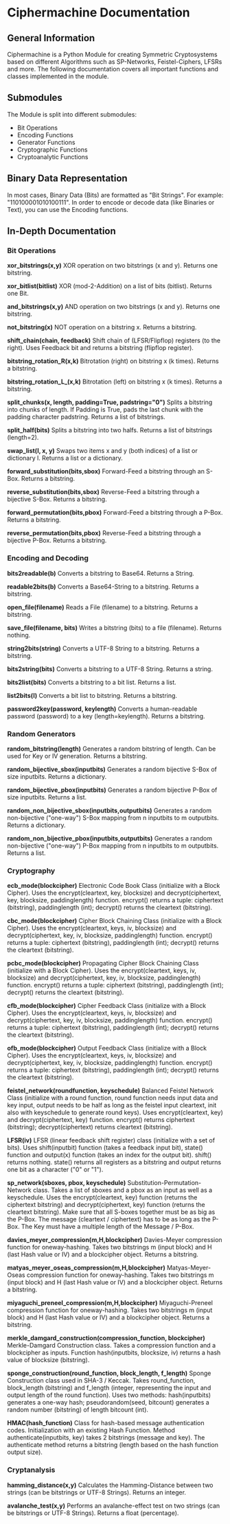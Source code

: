 # Ciphermachine Documentation

## General Information

Ciphermachine is a Python Module for creating Symmetric Cryptosystems based on different Algorithms such as SP-Networks, Feistel-Ciphers, LFSRs and more. The following documentation covers all important functions and classes implemented in the module.

## Submodules

The Module is split into different submodules:

- Bit Operations
- Encoding Functions
- Generator Functions
- Cryptographic Functions
- Cryptoanalytic Functions

## Binary Data Representation

In most cases, Binary Data (Bits) are formatted as "Bit Strings". For example: "110100001010100111". In order to encode or decode data (like Binaries or Text), you can use the Encoding functions.

## In-Depth Documentation

### Bit Operations

**xor_bitstrings(x,y)**
XOR operation on two bitstrings (x and y). Returns one bitstring.

**xor_bitlist(bitlist)**
XOR (mod-2-Addition) on a list of bits (bitlist). Returns one Bit.

**and_bitstrings(x,y)**
AND operation on two bitstrings (x and y). Returns one bitstring.

**not_bitstring(x)**
NOT operation on a bitstring x. Returns a bitstring.

**shift_chain(chain, feedback)**
Shift chain of (LFSR/Flipflop) registers (to the right). Uses Feedback bit and returns a bitstring (flipflop register).

**bitstring_rotation_R(x,k)**
Bitrotation (right) on bitstring x (k times). Returns a bitstring.

**bitstring_rotation_L_(x,k)**
Bitrotation (left) on bitstring x (k times). Returns a bitstring.

**split_chunks(x, length, padding=True, padstring="0")**
Splits a bitstring into chunks of length. If Padding is True, pads the last chunk with the padding character padstring. Returns a list of bitstrings.

**split_half(bits)**
Splits a bitstring into two halfs. Returns a list of bitstrings (length=2).

**swap_list(l, x, y)**
Swaps two items x and y (both indices) of a list or dictionary l. Returns a list or a dictionary.

**forward_substitution(bits,sbox)**
Forward-Feed a bitstring through an S-Box. Returns a bitstring.

**reverse_substitution(bits,sbox)**
Reverse-Feed a bitstring through a bijective S-Box. Returns a bitstring.

**forward_permutation(bits,pbox)**
Forward-Feed a bitstring through a P-Box. Returns a bitstring.

**reverse_permutation(bits,pbox)**
Reverse-Feed a bitstring through a bijective P-Box. Returns a bitstring.

### Encoding and Decoding

**bits2readable(b)**
Converts a bitstring to Base64. Returns a String.

**readable2bits(b)**
Converts a Base64-String to a bitstring. Returns a bitstring.

**open_file(filename)**
Reads a File (filename) to a bitstring. Returns a bitstring.

**save_file(filename, bits)**
Writes a bitstring (bits) to a file (filename). Returns nothing.

**string2bits(string)**
Converts a UTF-8 String to a bitstring. Returns a bitstring.

**bits2string(bits)**
Converts a bitstring to a UTF-8 String. Returns a string.

**bits2list(bits)**
Converts a bitstring to a bit list. Returns a list.

**list2bits(l)**
Converts a bit list to bitstring. Returns a bitstring.

**password2key(password, keylength)**
Converts a human-readable password (password) to a key (length=keylength). Returns a bitstring.

### Random Generators

**random_bitstring(length)**
Generates a random bitstring of length. Can be used for Key or IV generation. Returns a bitstring.

**random_bijective_sbox(inputbits)**
Generates a random bijective S-Box of size inputbits. Returns a dictionary.

**random_bijective_pbox(inputbits)**
Generates a random bijective P-Box of size inputbits. Returns a list.

**random_non_bijective_sbox(inputbits,outputbits)**
Generates a random non-bijective ("one-way") S-Box mapping from n inputbits to m outputbits. Returns a dictionary.

**random_non_bijective_pbox(inputbits,outputbits)**
Generates a random non-bijective ("one-way") P-Box mapping from n inputbits to m outputbits. Returns a list.

### Cryptography

**ecb_mode(blockcipher)**
Electronic Code Book Class (initialize with a Block Cipher). Uses the encrypt(cleartext, key, blocksize) and decrypt(ciphertext, key, blocksize, paddinglength) function. encrypt() returns a tuple: ciphertext (bitstring), paddinglength (int); decrypt() returns the cleartext (bitstring).

**cbc_mode(blockcipher)**
Cipher Block Chaining Class (initialize with a Block Cipher). Uses the encrypt(cleartext, keys, iv, blocksize) and decrypt(ciphertext, key, iv, blocksize, paddinglength) function. encrypt() returns a tuple: ciphertext (bitstring), paddinglength (int); decrypt() returns the cleartext (bitstring).

**pcbc_mode(blockcipher)**
Propagating Cipher Block Chaining Class (initialize with a Block Cipher). Uses the encrypt(cleartext, keys, iv, blocksize) and decrypt(ciphertext, key, iv, blocksize, paddinglength) function. encrypt() returns a tuple: ciphertext (bitstring), paddinglength (int); decrypt() returns the cleartext (bitstring).

**cfb_mode(blockcipher)**
Cipher Feedback Class (initialize with a Block Cipher). Uses the encrypt(cleartext, keys, iv, blocksize) and decrypt(ciphertext, key, iv, blocksize, paddinglength) function. encrypt() returns a tuple: ciphertext (bitstring), paddinglength (int); decrypt() returns the cleartext (bitstring).

**ofb_mode(blockcipher)**
Output Feedback Class (initialize with a Block Cipher). Uses the encrypt(cleartext, keys, iv, blocksize) and decrypt(ciphertext, key, iv, blocksize, paddinglength) function. encrypt() returns a tuple: ciphertext (bitstring), paddinglength (int); decrypt() returns the cleartext (bitstring).

**feistel_network(roundfunction, keyschedule)**
Balanced Feistel Network Class (initialize with a round function, round function needs input data and key input, output needs to be half as long as the feistel input cleartext, init also with keyschedule to generate round keys). Uses encrypt(cleartext, key) and decrypt(ciphertext, key) function. encrypt() returns ciphertext (bitstring); decrypt(ciphertext) returns cleartext (bitstring).

**LFSR(iv)**
LFSR (linear feedback shift register) class (initialize with a set of bits). Uses shift(inputbit) function (takes a feedback input bit), state() function and output(x) function (takes an index for the output bit). shift() returns nothing. state() returns all registers as a bitstring and output returns one bit as a character ("0" or "1").

**sp_network(sboxes, pbox, keyschedule)**
Substitution-Permutation-Network class. Takes a list of sboxes and a pbox as an input as well as a keyschedule. Uses the encrypt(cleartext, key) function (returns the ciphertext bitstring) and decrypt(ciphertext, key) function (returns the cleartext bitstring). Make sure that all S-boxes together must be as big as the P-Box. The message (cleartext / ciphertext) has to be as long as the P-Box. The Key must have a multiple length of the Message / P-Box.

**davies_meyer_compression(m,H,blockcipher)**
Davies-Meyer compression function for oneway-hashing. Takes two bitstrings m (input block) and H (last Hash value or IV) and a blockcipher object. Returns a bitstring.

**matyas_meyer_oseas_compression(m,H,blockcipher)**
Matyas-Meyer-Oseas compression function for oneway-hashing. Takes two bitstrings m (input block) and H (last Hash value or IV) and a blockcipher object. Returns a bitstring.

**miyaguchi_preneel_compression(m,H,blockcipher)**
Miyaguchi-Preneel compression function for oneway-hashing. Takes two bitstrings m (input block) and H (last Hash value or IV) and a blockcipher object. Returns a bitstring.

**merkle_damgard_construction(compression_function, blockcipher)**
Merkle-Damgard Construction class. Takes a compression function and a blockcipher as inputs. Function hash(inputbits, blocksize, iv) returns a hash value of blocksize (bitstring).

**sponge_construction(round_function,  block_length, f_length)**
Sponge Construction class used in SHA-3 / Keccak. Takes round_function, block_length (bitstring) and f_length (integer, representing the input and output length of the round function). Uses two methods: hash(inputbits) generates a one-way hash; pseudorandom(seed, bitcount) generates a random number (bitstring) of length bitcount (int).

**HMAC(hash_function)**
Class for hash-based message authentication codes. Initialization with an existing Hash Function. Method authenticate(inputbits, key) takes 2 bitstrings (message and key). The authenticate method returns a bitstring (length based on the hash function output size).

### Cryptanalysis

**hamming_distance(x,y)**
Calculates the Hamming-Distance between two strings (can be bitstrings or UTF-8 Strings). Returns an integer.

**avalanche_test(x,y)**
Performs an avalanche-effect test on two strings  (can be bitstrings or UTF-8 Strings). Returns a float (percentage).
